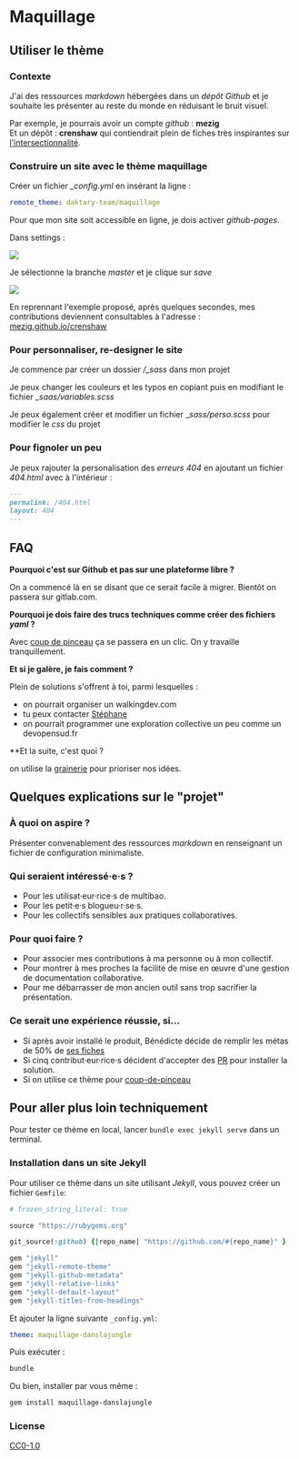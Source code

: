 # Maquillage

## Utiliser le thème

### Contexte

J'ai des ressources _markdown_ hébergées dans un _dépôt Github_ et je souhaite les présenter au reste du monde en réduisant le bruit visuel.

Par exemple, je pourrais avoir un compte _github_ : **mezig**  
Et un dépôt : **crenshaw** qui contiendrait plein de fiches très inspirantes sur [l'intersectionnalité](https://fr.wikipedia.org/wiki/Intersectionnalit%C3%A9).

### Construire un site avec le thème maquillage

Créer un fichier _\_config.yml_ en insérant la ligne :

```yaml
remote_theme: daktary-team/maquillage
```

Pour que mon site soit accessible en ligne, je dois activer _github-pages_.

Dans settings :

![](https://guides.github.com/features/pages/repo-settings.png)

Je sélectionne la branche _master_ et je clique sur _save_

![](https://guides.github.com/features/pages/launch-theme-chooser.png)

En reprennant l'exemple proposé, après quelques secondes, mes contributions deviennent consultables à l'adresse : [mezig.github.io/crenshaw]()

### Pour personnaliser, re-designer le site

Je commence par créer un dossier _/\_sass_ dans mon projet

Je peux changer les couleurs et les typos en copiant puis en modifiant le fichier \__saas/variables.scss_

Je peux également créer et modifier un fichier \__sass/perso.scss_ pour modifier le _css_ du projet

### Pour fignoler un peu

Je peux rajouter la personalisation des _erreurs 404_ en ajoutant un fichier _404.html_ avec à l'intérieur :

```markdown
---
permalink: /404.html
layout: 404
---
```

## FAQ

**Pourquoi c'est sur Github et pas sur une plateforme libre ?**

On a commencé là en se disant que ce serait facile à migrer. Bientôt on passera sur gitlab.com.

**Pourquoi je dois faire des trucs techniques comme créer des fichiers _yaml_ ?**

Avec [coup de pinceau](https://github.com/daktary-team/coup-de-pinceau) ça se passera en un clic. On y travaille tranquillement.

**Et si je galère, je fais comment ?**

Plein de solutions s'offrent à toi, parmi lesquelles :

- on pourrait organiser un walkingdev.com
- tu peux contacter [Stéphane](mailto:stephane.langlois@scopyleft.fr)
- on pourrait programmer une exploration collective un peu comme un devopensud.fr

\*\*Et la suite, c'est quoi ?

on utilise la [grainerie](https://github.com/daktary-team/maquillage/projects/1) pour prioriser nos idées.

## Quelques explications sur le "projet"

### À quoi on aspire ?

Présenter convenablement des ressources _markdown_ en renseignant un fichier de configuration minimaliste.

### Qui seraient intéressé·e·s ?

- Pour les utilisat·eur·rice·s de multibao.
- Pour les petit·e·s blogueu·r·se·s.
- Pour les collectifs sensibles aux pratiques collaboratives.

### Pour quoi faire ?

- Pour associer mes contributions à ma personne ou à mon collectif.
- Pour montrer à mes proches la facilité de mise en œuvre d'une gestion de documentation collaborative.
- Pour me débarrasser de mon ancien outil sans trop sacrifier la présentation.

### Ce serait une expérience réussie, si...

- Si après avoir installé le produit, Bénédicte décide de remplir les métas de 50% de [ses fiches](https://github.com/bndct-lmbrt/mes-recettes/tree/master/recettes)
- Si cinq contribut·eur·rice·s décident d'accepter des [PR](https://github.com/bndct-lmbrt/mes-recettes/pull/3) pour installer la solution.
- Si on utilise ce thème pour [coup-de-pinceau](https://github.com/daktary-team/coup-de-pinceau)

## Pour aller plus loin techniquement

Pour tester ce thème en local, lancer `bundle exec jekyll serve` dans un terminal.

### Installation dans un site Jekyll

Pour utiliser ce thème dans un site utilisant _Jekyll_, vous pouvez créer un fichier `Gemfile`:

```ruby
# frozen_string_literal: true

source "https://rubygems.org"

git_source(:github) {|repo_name| "https://github.com/#{repo_name}" }

gem "jekyll"
gem "jekyll-remote-theme"
gem "jekyll-github-metadata"
gem "jekyll-relative-links"
gem "jekyll-default-layout"
gem "jekyll-titles-from-headings"

```

Et ajouter la ligne suivante `_config.yml`:

```yaml
theme: maquillage-danslajungle
```

Puis exécuter :

```bash
bundle
```

Ou bien, installer par vous même :

```bash
gem install maquillage-danslajungle
```

### License

[CC0-1.0](./LICENCE)
